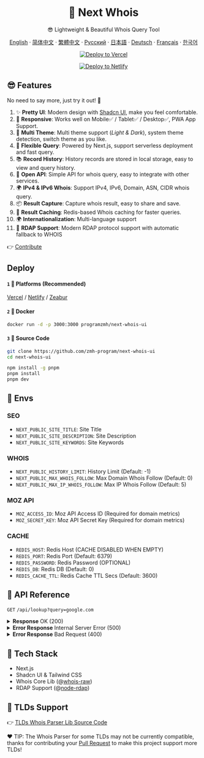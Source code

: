 <div align="center">

# 🧪 Next Whois
😎 Lightweight & Beautiful Whois Query Tool

[English](README.md) · [简体中文](README_CN.md) · [繁體中文](README_TW.md) · [Русский](README_RU.md) · [日本語](README_JP.md) · [Deutsch](README_DE.md) · [Français](README_FR.md) · [한국어](README_KR.md)

[![Deploy to Vercel](https://vercel.com/button)](https://vercel.com/import/project?template=https://github.com/zmh-program/next-whois-ui)

[![Deploy to Netlify](https://www.netlify.com/img/deploy/button.svg)](https://app.netlify.com/start/deploy?repository=https://github.com/zmh-program/next-whois-ui)

</div>

## 😎 Features
No need to say more, just try it out! 🥳

1. ✨ **Pretty UI**: Modern design with [Shadcn UI](https://ui.shadcn.com), make you feel comfortable.
2. 📱 **Responsive**: Works well on Mobile✅ / Tablet✅ / Desktop✅, PWA App Support.
3. 🌈 **Multi Theme**: Multi theme support (*Light & Dark*), system theme detection, switch theme as you like.
4. 🚀 **Flexible Query**: Powered by Next.js, support serverless deployment and fast query.
5. 📚 **Record History**: History records are stored in local storage, easy to view and query history.
6. 📡 **Open API**: Simple API for whois query, easy to integrate with other services.
7. 🌍 **IPv4 & IPv6 Whois**: Support IPv4, IPv6, Domain, ASN, CIDR whois query.
8. 📦 **Result Capture**: Capture whois result, easy to share and save.
9. 📡 **Result Caching**: Redis-based Whois caching for faster queries.
10. 🌍 **Internationalization**: Multi-language support
11. 🚀 **RDAP Support**: Modern RDAP protocol support with automatic fallback to WHOIS

👉 [Contribute](https://github.com/zmh-program/next-whois-ui/pulls)

## Deploy
#### `1` 🚀 Platforms (Recommended)
[Vercel](https://vercel.com/import/project?template=https://github.com/zmh-program/next-whois-ui) / [Netlify](https://app.netlify.com/start/deploy?repository=https://github.com/zmh-program/next-whois-ui) / [Zeabur](https://zeabur.com/templates/UHCCCT)
#### `2` 🐳 Docker
```bash
docker run -d -p 3000:3000 programzmh/next-whois-ui
```

#### `3` 🔨 Source Code
```bash
git clone https://github.com/zmh-program/next-whois-ui
cd next-whois-ui

npm install -g pnpm
pnpm install
pnpm dev
```

## 📏 Envs

### SEO
- `NEXT_PUBLIC_SITE_TITLE`: Site Title
- `NEXT_PUBLIC_SITE_DESCRIPTION`: Site Description
- `NEXT_PUBLIC_SITE_KEYWORDS`: Site Keywords

### WHOIS
- `NEXT_PUBLIC_HISTORY_LIMIT`: History Limit (Default: -1)
- `NEXT_PUBLIC_MAX_WHOIS_FOLLOW`: Max Domain Whois Follow (Default: 0)
- `NEXT_PUBLIC_MAX_IP_WHOIS_FOLLOW`: Max IP Whois Follow (Default: 5)

### MOZ API
- `MOZ_ACCESS_ID`: Moz API Access ID (Required for domain metrics)
- `MOZ_SECRET_KEY`: Moz API Secret Key (Required for domain metrics)

### CACHE
- `REDIS_HOST`: Redis Host (CACHE DISABLED WHEN EMPTY)
- `REDIS_PORT`: Redis Port (Default: 6379)
- `REDIS_PASSWORD`: Redis Password (OPTIONAL)
- `REDIS_DB`: Redis DB (Default: 0)
- `REDIS_CACHE_TTL`: Redis Cache TTL Secs (Default: 3600)

## 📝 API Reference
`GET` `/api/lookup?query=google.com`

<details>
<summary><strong>Response</strong> OK (200)</summary>

```json
{
  "time": 1.547,
  "status": true,
  "cached": false,
  "source": "rdap",
  "result": {
    "domain": "GOOGLE.COM",
    "registrar": "MarkMonitor Inc.",
    "registrarURL": "http://www.markmonitor.com",
    "ianaId": "292",
    "whoisServer": "whois.markmonitor.com",
    "updatedDate": "2019-09-09T15:39:04.000Z",
    "creationDate": "1997-09-15T04:00:00.000Z",
    "expirationDate": "2028-09-14T04:00:00.000Z",
    "status": [
      {
        "status": "clientDeleteProhibited",
        "url": "https://icann.org/epp#clientDeleteProhibited"
      },
      {
        "status": "clientTransferProhibited",
        "url": "https://icann.org/epp#clientTransferProhibited"
      },
      {
        "status": "clientUpdateProhibited",
        "url": "https://icann.org/epp#clientUpdateProhibited"
      },
      {
        "status": "serverDeleteProhibited",
        "url": "https://icann.org/epp#serverDeleteProhibited"
      },
      {
        "status": "serverTransferProhibited",
        "url": "https://icann.org/epp#serverTransferProhibited"
      },
      {
        "status": "serverUpdateProhibited",
        "url": "https://icann.org/epp#serverUpdateProhibited"
      }
    ],
    "nameServers": [
      "NS1.GOOGLE.COM",
      "NS2.GOOGLE.COM",
      "NS3.GOOGLE.COM",
      "NS4.GOOGLE.COM"
    ],
    "registrantOrganization": "Unknown",
    "registrantProvince": "Unknown",
    "registrantCountry": "Unknown",
    "registrantPhone": "+1 2086851750",
    "registrantEmail": "Unknown",
    "rawWhoisContent": "...",
    "rawRdapContent": "..."
  }
}
```
</details>

<details>
<summary><strong>Error Response</strong> Internal Server Error (500)</summary>

```json
{
  "time": 0.609,
  "status": false,
  "error": "No match for domain google.notfound (e.g. domain is not registered)"
}
```
</details>

<details>
<summary><strong>Error Response</strong> Bad Request (400)</summary>

```json
{
  "time": -1,
  "status": false,
  "error": "Query is required"
}
```
</details>

## 🧠 Tech Stack
- Next.js
- Shadcn UI & Tailwind CSS
- Whois Core Lib (@[whois-raw](https://www.npmjs.com/package/whois-raw))
- RDAP Support (@[node-rdap](https://www.npmjs.com/package/node-rdap))

## 💪 TLDs Support
👉 [TLDs Whois Parser Lib Source Code](./src/lib/whois/lib.ts)

❤ TIP: The Whois Parser for some TLDs may not be currently compatible, thanks for contributing your [Pull Request](https://github.com/zmh-program/next-whois-ui/pulls) to make this project support more TLDs!
